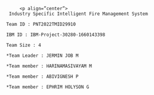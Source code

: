          <p align=”center”>
	 Industry Specific Intelligent Fire Management System
	
	Team ID : PNT2022TMID29910
	
	IBM ID : IBM-Project-30280-1660143398
	
	Team Size : 4
	
	*Team Leader : JERMIN JOB M
	
	*Team member : HARINAMASIVAYAM M
	
	*Team member : ABIVIGNESH P
	
	*Team member : EPHRIM HOLYSON G

